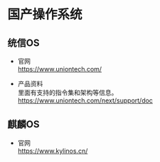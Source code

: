 # 国产操作系统

## 统信OS
* 官网  
https://www.uniontech.com/

* 产品资料  
里面有支持的指令集和架构等信息。
https://www.uniontech.com/next/support/doc


## 麒麟OS
* 官网  
https://www.kylinos.cn/


